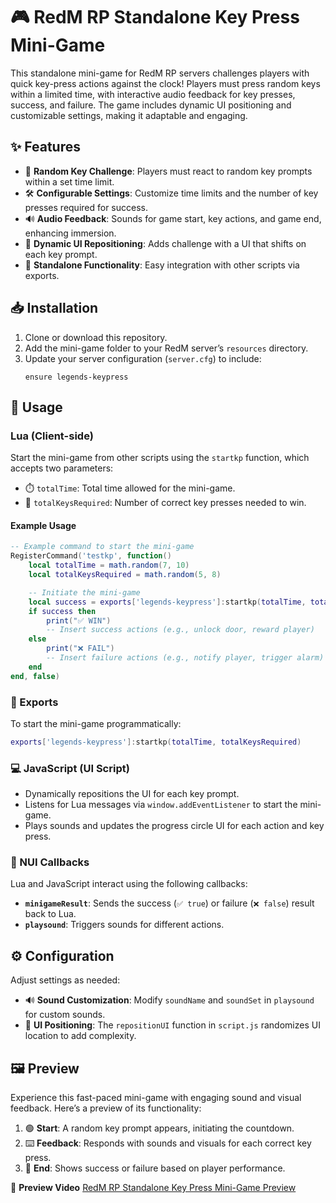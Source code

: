 # 🎮 RedM RP Standalone Key Press Mini-Game

This standalone mini-game for RedM RP servers challenges players with quick key-press actions against the clock! Players must press random keys within a limited time, with interactive audio feedback for key presses, success, and failure. The game includes dynamic UI positioning and customizable settings, making it adaptable and engaging.

## ✨ Features

- 🎲 **Random Key Challenge**: Players must react to random key prompts within a set time limit.
- 🛠️ **Configurable Settings**: Customize time limits and the number of key presses required for success.
- 🔊 **Audio Feedback**: Sounds for game start, key actions, and game end, enhancing immersion.
- 🎯 **Dynamic UI Repositioning**: Adds challenge with a UI that shifts on each key prompt.
- 🔌 **Standalone Functionality**: Easy integration with other scripts via exports.

## 📥 Installation

1. Clone or download this repository.
2. Add the mini-game folder to your RedM server’s `resources` directory.
3. Update your server configuration (`server.cfg`) to include:
   ```plaintext
   ensure legends-keypress
   ```

## 🚀 Usage

### Lua (Client-side)

Start the mini-game from other scripts using the `startkp` function, which accepts two parameters:
- ⏱️ `totalTime`: Total time allowed for the mini-game.
- 🔢 `totalKeysRequired`: Number of correct key presses needed to win.

#### Example Usage

```lua
-- Example command to start the mini-game
RegisterCommand('testkp', function()
    local totalTime = math.random(7, 10)
    local totalKeysRequired = math.random(5, 8)

    -- Initiate the mini-game
    local success = exports['legends-keypress']:startkp(totalTime, totalKeysRequired)
    if success then
        print("✅ WIN")
        -- Insert success actions (e.g., unlock door, reward player)
    else
        print("❌ FAIL")
        -- Insert failure actions (e.g., notify player, trigger alarm)
    end
end, false)
```

### 🔧 Exports

To start the mini-game programmatically:

```lua
exports['legends-keypress']:startkp(totalTime, totalKeysRequired)
```

### 💻 JavaScript (UI Script)

- Dynamically repositions the UI for each key prompt.
- Listens for Lua messages via `window.addEventListener` to start the mini-game.
- Plays sounds and updates the progress circle UI for each action and key press.

### 📡 NUI Callbacks

Lua and JavaScript interact using the following callbacks:
- **`minigameResult`**: Sends the success (`✅ true`) or failure (`❌ false`) result back to Lua.
- **`playsound`**: Triggers sounds for different actions.

## ⚙️ Configuration

Adjust settings as needed:
- 🔊 **Sound Customization**: Modify `soundName` and `soundSet` in `playsound` for custom sounds.
- 📐 **UI Positioning**: The `repositionUI` function in `script.js` randomizes UI location to add complexity.

## 🖼️ Preview

Experience this fast-paced mini-game with engaging sound and visual feedback. Here’s a preview of its functionality:

1. 🟢 **Start**: A random key prompt appears, initiating the countdown.
2. ⌨️ **Feedback**: Responds with sounds and visuals for each correct key press.
3. 🎉 **End**: Shows success or failure based on player performance.

🚀 **Preview Video**
[RedM RP Standalone Key Press Mini-Game Preview](https://www.youtube.com/watch?v=Q_xGHjLvszY)
